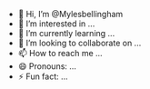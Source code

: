 - 👋 Hi, I’m @Mylesbellingham
- 👀 I’m interested in ...
- 🌱 I’m currently learning ...
- 💞️ I’m looking to collaborate on ...
- 📫 How to reach me ...
- 😄 Pronouns: ...
- ⚡ Fun fact: ...

<!---
Mylesbellingham/Mylesbellingham is a ✨ special ✨ repository because its `README.md` (this file) appears on your GitHub profile.
You can click the Preview link to take a look at your changes.
--->
